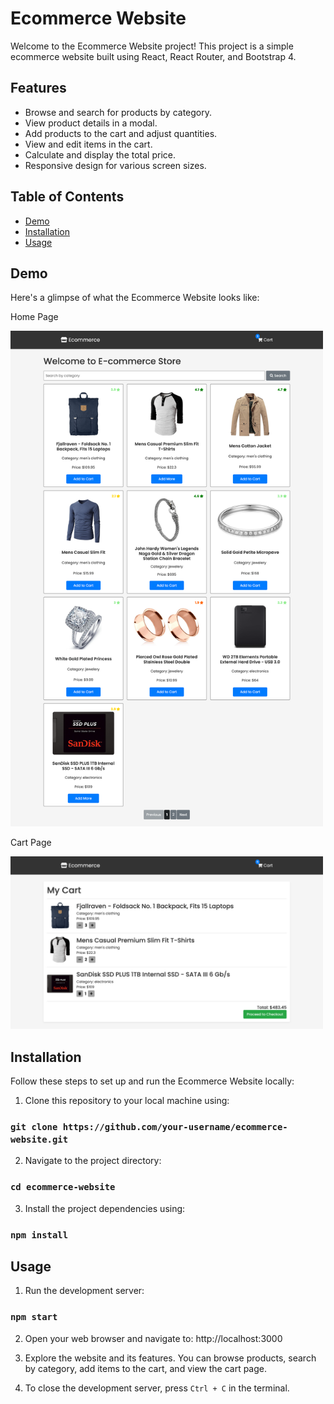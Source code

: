 # Ecommerce Website

Welcome to the Ecommerce Website project! This project is a simple ecommerce website built using React, React Router, and Bootstrap 4.

## Features

- Browse and search for products by category.
- View product details in a modal.
- Add products to the cart and adjust quantities.
- View and edit items in the cart.
- Calculate and display the total price.
- Responsive design for various screen sizes.

## Table of Contents

- [Demo](#demo)
- [Installation](#installation)
- [Usage](#usage)

## Demo

Here's a glimpse of what the Ecommerce Website looks like:

Home Page

<img src="https://github.com/yash8598/React-E-Commerce-Store/blob/main/demo/home.png?raw=true" alt="Home Page" width="500px">


Cart Page

<img src="https://github.com/yash8598/React-E-Commerce-Store/blob/main/demo/cart.png?raw=true" alt="Cart Page" width="500px">


## Installation

Follow these steps to set up and run the Ecommerce Website locally:

1. Clone this repository to your local machine using:
### `git clone https://github.com/your-username/ecommerce-website.git`


2. Navigate to the project directory:
### `cd ecommerce-website`


3. Install the project dependencies using:
### `npm install`


## Usage

1. Run the development server:
### `npm start`


2. Open your web browser and navigate to: http://localhost:3000

3. Explore the website and its features. You can browse products, search by category, add items to the cart, and view the cart page.

4. To close the development server, press `Ctrl + C` in the terminal.
